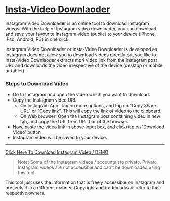 # [Insta-Video Downlaoder](https://goo.gl/FvihCT)

Instagram Video Downloader is an online tool to download Instagram videos. With the help of Instagram video downloader, you can download  and save your favourite Instagram video (public) to your device (iPhone, iPad, Android, PC) in one click.

Instagram Video Downloader or Insta-Video Downloader is developed as Instagram does not allow you to download videos directly but you like to. Insta-Video Downlaoder extracts mp4 video link from the Instagram post URL and downloads the video irrespective of the device (desktop or mobile or tablet).

### Steps to Download Video

  - Go to Instagram and open the video which you want to download.
  - Copy the Instagram video URL
    - On Instagram App: Tap on more options, and tap on "Copy Share URL" or "Copy link". This will copy the link of video to the clipboard.
    - On Web browser: Open the Instagram post containing video in new tab, and copy the URL from URL bar of the browser. 
  - Now, paste the video link in above input box, and click/tap on 'Download Video' button
  - Instagram video will be saved to your device.</li>
  
* * *
  [Click Here To Download Instagram Video / DEMO](https://goo.gl/FvihCT)

>  Note: Some of the Instagram videos / accounts are private. Private Instagram videos are not accessible and can't be downloaded using this tool.


This tool just uses the information that is freely accessible on Instagram and presents it in a different manner. Copyright and trademarks => refer to their respective owners.
